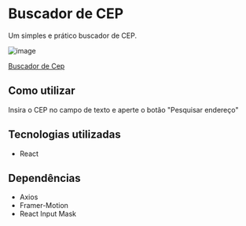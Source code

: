 # Buscador de CEP

Um simples e prático buscador de CEP.

![image](https://user-images.githubusercontent.com/89671665/165959738-18f538af-7d02-4688-ad9a-def0a63d9463.png)

[Buscador de Cep](https://buscador-de-cep-react.vercel.app)

## Como utilizar

Insira o CEP no campo de texto e aperte o botão "Pesquisar endereço"

## Tecnologias utilizadas

- React

## Dependências

- Axios
- Framer-Motion
- React Input Mask
